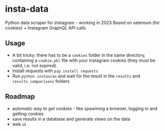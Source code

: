 # insta-data
Python data scraper for instagram - working in 2023
Based on selenium (for cookies) + Instagram GraphQL API calls

## Usage
- A bit tricky: there has to be a `cookies` folder in the same directory, containing a `cookie.pkl` file with your instagram cookies (they must be valid, i.e. not expired).
- Install requests with `pip install requests`
- Run `python instascan` and wait for the result in the `results` and `results_comparisons` folders


## Roadmap
- automatic way to get cookies - like spawining a browser, logging in and getting cookies
- save results in a database and generate views on the data
- web ui